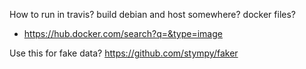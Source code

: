 How to run in travis?
  build debian and host somewhere?
  docker files?
  - https://hub.docker.com/search?q=&type=image

Use this for fake data?
https://github.com/stympy/faker
